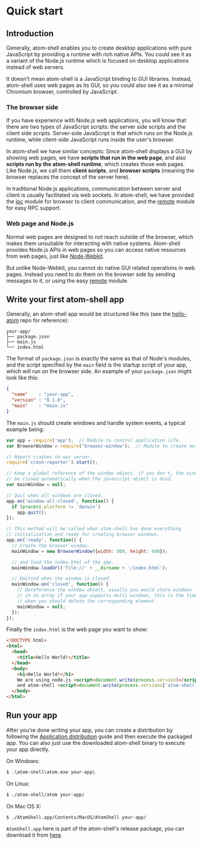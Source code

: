 # Quick start

## Introduction

Generally, atom-shell enables you to create desktop applications with pure
JavaScript by providing a runtime with rich native APIs. You could see it as
a variant of the Node.js runtime which is focused on desktop applications
instead of web servers.

It doesn't mean atom-shell is a JavaScript binding to GUI libraries. Instead,
atom-shell uses web pages as its GUI, so you could also see it as a minimal
Chromium browser, controlled by JavaScript.

### The browser side

If you have experience with Node.js web applications, you will know that there
are two types of JavaScript scripts: the server side scripts and the client side
scripts. Server-side JavaScript is that which runs on the Node.js
runtime, while client-side JavaScript runs inside the user's browser.

In atom-shell we have similar concepts: Since atom-shell displays a GUI by
showing web pages, we have **scripts that run in the web page**, and also
**scripts run by the atom-shell runtime**, which creates those web pages.
Like Node.js, we call them **client scripts**, and **browser scripts**
(meaning the browser replaces the concept of the server here).

In traditional Node.js applications, communication between server and
client is usually facilitated via web sockets. In atom-shell, we have provided
the [ipc](../api/ipc-renderer.md) module for browser to client
communication, and the [remote](../api/remote.md) module for easy RPC
support.

### Web page and Node.js

Normal web pages are designed to not reach outside of the browser, which makes
them unsuitable for interacting with native systems. Atom-shell provides Node.js
APIs in web pages so you can access native resources from web pages, just like
[Node-Webkit](https://github.com/rogerwang/node-webkit).

But unlike Node-Webkit, you cannot do native GUI related operations in web
pages. Instead you need to do them on the browser side by sending messages to
it, or using the easy [remote](../api/remote.md) module.


## Write your first atom-shell app

Generally, an atom-shell app would be structured like this (see the
[hello-atom](https://github.com/dougnukem/hello-atom) repo for reference):

```text
your-app/
├── package.json
├── main.js
└── index.html
```

The format of `package.json` is exactly the same as that of Node's modules, and
the script specified by the `main` field is the startup script of your app,
which will run on the browser side. An example of your `package.json` might look
like this:

```json
{
  "name"    : "your-app",
  "version" : "0.1.0",
  "main"    : "main.js"
}
```

The `main.js` should create windows and handle system events, a typical
example being:

```javascript
var app = require('app');  // Module to control application life.
var BrowserWindow = require('browser-window');  // Module to create native browser window.

// Report crashes to our server.
require('crash-reporter').start();

// Keep a global reference of the window object, if you don't, the window will
// be closed automatically when the javascript object is GCed.
var mainWindow = null;

// Quit when all windows are closed.
app.on('window-all-closed', function() {
  if (process.platform != 'darwin')
    app.quit();
});

// This method will be called when atom-shell has done everything
// initialization and ready for creating browser windows.
app.on('ready', function() {
  // Create the browser window.
  mainWindow = new BrowserWindow({width: 800, height: 600});

  // and load the index.html of the app.
  mainWindow.loadUrl('file://' + __dirname + '/index.html');

  // Emitted when the window is closed.
  mainWindow.on('closed', function() {
    // Dereference the window object, usually you would store windows
    // in an array if your app supports multi windows, this is the time
    // when you should delete the corresponding element.
    mainWindow = null;
  });
});
```

Finally the `index.html` is the web page you want to show:

```html
<!DOCTYPE html>
<html>
  <head>
    <title>Hello World!</title>
  </head>
  <body>
    <h1>Hello World!</h1>
    We are using node.js <script>document.write(process.version)</script>
    and atom-shell <script>document.write(process.versions['atom-shell'])</script>.
  </body>
</html>
```

## Run your app

After you're done writing your app, you can create a distribution by
following the [Application distribution](./application-distribution.md) guide
and then execute the packaged app. You can also just use the downloaded
atom-shell binary to execute your app directly.

On Windows:

```cmd
$ .\atom-shell\atom.exe your-app\
```

On Linux:

```bash
$ ./atom-shell/atom your-app/
```

On Mac OS X:

```bash
$ ./AtomShell.app/Contents/MacOS/AtomShell your-app/
```

`AtomShell.app` here is part of the atom-shell's release package, you can download
it from [here](https://github.com/atom/atom-shell/releases).
